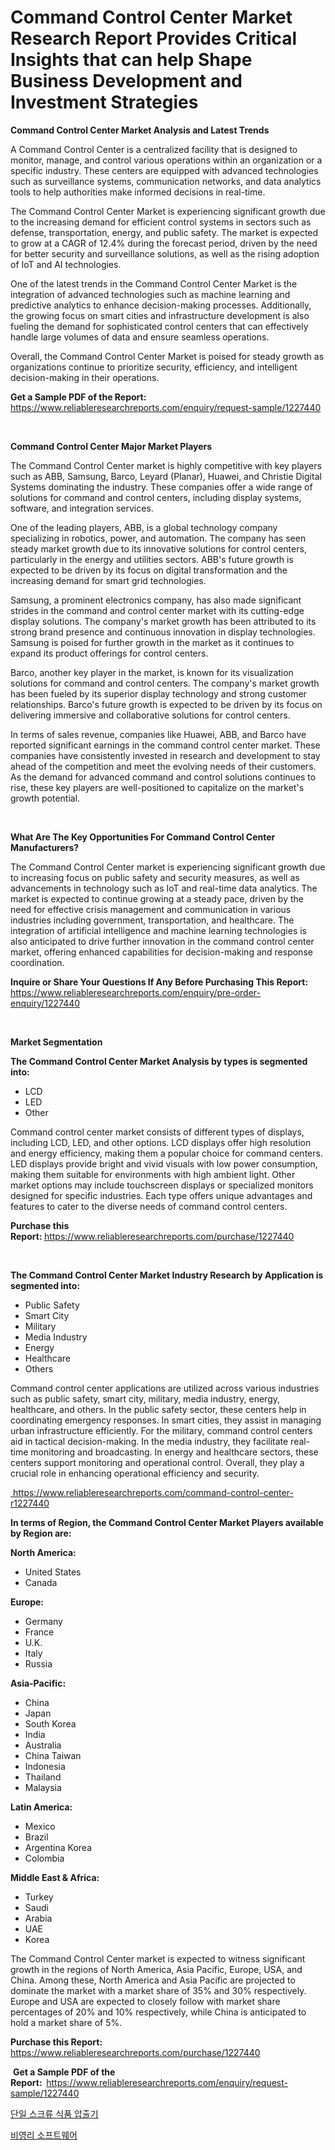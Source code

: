 <p><h1>Command Control Center Market Research Report Provides Critical Insights that can help Shape Business Development and Investment Strategies</h1></p><p><strong>Command Control Center Market Analysis and Latest Trends</strong></p>
<p><p>A Command Control Center is a centralized facility that is designed to monitor, manage, and control various operations within an organization or a specific industry. These centers are equipped with advanced technologies such as surveillance systems, communication networks, and data analytics tools to help authorities make informed decisions in real-time.</p><p>The Command Control Center Market is experiencing significant growth due to the increasing demand for efficient control systems in sectors such as defense, transportation, energy, and public safety. The market is expected to grow at a CAGR of 12.4% during the forecast period, driven by the need for better security and surveillance solutions, as well as the rising adoption of IoT and AI technologies.</p><p>One of the latest trends in the Command Control Center Market is the integration of advanced technologies such as machine learning and predictive analytics to enhance decision-making processes. Additionally, the growing focus on smart cities and infrastructure development is also fueling the demand for sophisticated control centers that can effectively handle large volumes of data and ensure seamless operations.</p><p>Overall, the Command Control Center Market is poised for steady growth as organizations continue to prioritize security, efficiency, and intelligent decision-making in their operations.</p></p>
<p><strong>Get a Sample PDF of the Report:&nbsp;</strong> <a href="https://www.reliableresearchreports.com/enquiry/request-sample/1227440">https://www.reliableresearchreports.com/enquiry/request-sample/1227440</a></p>
<p>&nbsp;</p>
<p><strong>Command Control Center Major Market Players</strong></p>
<p><p>The Command Control Center market is highly competitive with key players such as ABB, Samsung, Barco, Leyard (Planar), Huawei, and Christie Digital Systems dominating the industry. These companies offer a wide range of solutions for command and control centers, including display systems, software, and integration services.</p><p>One of the leading players, ABB, is a global technology company specializing in robotics, power, and automation. The company has seen steady market growth due to its innovative solutions for control centers, particularly in the energy and utilities sectors. ABB's future growth is expected to be driven by its focus on digital transformation and the increasing demand for smart grid technologies.</p><p>Samsung, a prominent electronics company, has also made significant strides in the command and control center market with its cutting-edge display solutions. The company's market growth has been attributed to its strong brand presence and continuous innovation in display technologies. Samsung is poised for further growth in the market as it continues to expand its product offerings for control centers.</p><p>Barco, another key player in the market, is known for its visualization solutions for command and control centers. The company's market growth has been fueled by its superior display technology and strong customer relationships. Barco's future growth is expected to be driven by its focus on delivering immersive and collaborative solutions for control centers.</p><p>In terms of sales revenue, companies like Huawei, ABB, and Barco have reported significant earnings in the command control center market. These companies have consistently invested in research and development to stay ahead of the competition and meet the evolving needs of their customers. As the demand for advanced command and control solutions continues to rise, these key players are well-positioned to capitalize on the market's growth potential.</p></p>
<p>&nbsp;</p>
<p><strong>What Are The Key Opportunities For Command Control Center Manufacturers?</strong></p>
<p><p>The Command Control Center market is experiencing significant growth due to increasing focus on public safety and security measures, as well as advancements in technology such as IoT and real-time data analytics. The market is expected to continue growing at a steady pace, driven by the need for effective crisis management and communication in various industries including government, transportation, and healthcare. The integration of artificial intelligence and machine learning technologies is also anticipated to drive further innovation in the command control center market, offering enhanced capabilities for decision-making and response coordination.</p></p>
<p><strong>Inquire or Share Your Questions If Any Before Purchasing This Report:</strong> <a href="https://www.reliableresearchreports.com/enquiry/pre-order-enquiry/1227440">https://www.reliableresearchreports.com/enquiry/pre-order-enquiry/1227440</a></p>
<p>&nbsp;</p>
<p><strong>Market Segmentation</strong></p>
<p><strong>The Command Control Center Market Analysis by types is segmented into:</strong></p>
<p><ul><li>LCD</li><li>LED</li><li>Other</li></ul></p>
<p><p>Command control center market consists of different types of displays, including LCD, LED, and other options. LCD displays offer high resolution and energy efficiency, making them a popular choice for command centers. LED displays provide bright and vivid visuals with low power consumption, making them suitable for environments with high ambient light. Other market options may include touchscreen displays or specialized monitors designed for specific industries. Each type offers unique advantages and features to cater to the diverse needs of command control centers.</p></p>
<p><strong>Purchase this Report:&nbsp;</strong><a href="https://www.reliableresearchreports.com/purchase/1227440">https://www.reliableresearchreports.com/purchase/1227440</a></p>
<p>&nbsp;</p>
<p><strong>The Command Control Center Market Industry Research by Application is segmented into:</strong></p>
<p><ul><li>Public Safety</li><li>Smart City</li><li>Military</li><li>Media Industry</li><li>Energy</li><li>Healthcare</li><li>Others</li></ul></p>
<p><p>Command control center applications are utilized across various industries such as public safety, smart city, military, media industry, energy, healthcare, and others. In the public safety sector, these centers help in coordinating emergency responses. In smart cities, they assist in managing urban infrastructure efficiently. For the military, command control centers aid in tactical decision-making. In the media industry, they facilitate real-time monitoring and broadcasting. In energy and healthcare sectors, these centers support monitoring and operational control. Overall, they play a crucial role in enhancing operational efficiency and security.</p></p>
<p><a href="https://www.reliableresearchreports.com/command-control-center-r1227440">&nbsp;https://www.reliableresearchreports.com/command-control-center-r1227440</a></p>
<p><strong>In terms of Region, the Command Control Center Market Players available by Region are:</strong></p>
<p>
    <p> <strong> North America: </strong>
        <ul>
            <li>United States</li>
            <li>Canada</li>
        </ul>
        </p> 
    <p> <strong> Europe: </strong>
        <ul>
            <li>Germany</li>
            <li>France</li>
            <li>U.K.</li>
            <li>Italy</li>
            <li>Russia</li>
        </ul>
        </p> 
    <p> <strong> Asia-Pacific: </strong>
        <ul>
            <li>China</li>
            <li>Japan</li>
            <li>South Korea</li>
            <li>India</li>
            <li>Australia</li>
            <li>China Taiwan</li>
            <li>Indonesia</li>
            <li>Thailand</li>
            <li>Malaysia</li>
        </ul>
        </p> 
    <p> <strong> Latin America: </strong>
        <ul>
            <li>Mexico</li>
            <li>Brazil</li>
            <li>Argentina Korea</li>
            <li>Colombia</li>
        </ul>
        </p> 
    <p> <strong> Middle East & Africa: </strong>
        <ul>
            <li>Turkey</li>
            <li>Saudi</li>
            <li>Arabia</li>
            <li>UAE</li>
            <li>Korea</li>
        </ul>
    </p>
    </p>
<p><p>The Command Control Center market is expected to witness significant growth in the regions of North America, Asia Pacific, Europe, USA, and China. Among these, North America and Asia Pacific are projected to dominate the market with a market share of 35% and 30% respectively. Europe and USA are expected to closely follow with market share percentages of 20% and 10% respectively, while China is anticipated to hold a market share of 5%.</p></p>
<p><strong>Purchase this Report: </strong><a href="https://www.reliableresearchreports.com/purchase/1227440">https://www.reliableresearchreports.com/purchase/1227440</a></p>
<p>&nbsp;<strong>Get a Sample PDF of the Report:&nbsp;&nbsp;</strong><a href="https://www.reliableresearchreports.com/enquiry/request-sample/1227440">https://www.reliableresearchreports.com/enquiry/request-sample/1227440</a></p>
<p><strong></strong></p>
<p><p><a href="https://medium.com/@mujgankortalih/%EC%8B%B1%EA%B8%80-%EC%8A%A4%ED%81%AC%EB%A5%98%EC%8B%9D-%EC%8B%9D%ED%92%88-%EC%95%95%EC%B6%9C%EA%B8%B0-%EC%8B%9C%EC%9E%A5-%EB%B6%84%EC%84%9D-%EC%97%B0%ED%8F%89%EA%B7%A0-%EC%84%B1%EC%9E%A5%EC%9C%A8-%EC%8B%9C%EC%9E%A5-%EC%84%B8%EB%B6%84%ED%99%94-%EB%B0%8F-%EA%B8%80%EB%A1%9C%EB%B2%8C-%EC%82%B0%EC%97%85-%EA%B0%9C%EC%9A%94-0b9a2a686868">단일 스크류 식품 압출기</a></p><p><a href="https://medium.com/@lilmama456456/%EB%B9%84%EC%98%81%EB%A6%AC-%EC%86%8C%ED%94%84%ED%8A%B8%EC%9B%A8%EC%96%B4-%EC%8B%9C%EC%9E%A5-%EC%A1%B0%EC%82%AC-%EB%B3%B4%EA%B3%A0%EC%84%9C-%EA%B7%B8-%EC%97%AD%EC%82%AC-%EB%B0%8F-2024%EB%85%84%EB%B6%80%ED%84%B0-2031%EB%85%84%EA%B9%8C%EC%A7%80%EC%9D%98-%EC%98%88%EC%B8%A1-59cd44520f46">비영리 소프트웨어</a></p></p>